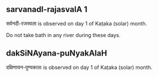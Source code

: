 ## sarvanadI-rajasvalA 1

सर्वनदी-रजस्वला is observed on day 1 of Kaṭaka (solar) month.

Do not take bath in any river during these days.

## dakSiNAyana-puNyakAlaH

दक्षिणायन-पुण्यकालः is observed on day 1 of Kaṭaka (solar) month.



